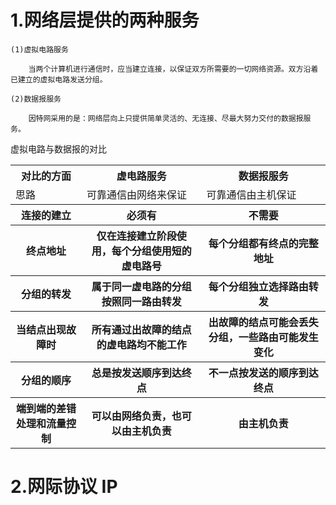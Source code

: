 # 1.网络层提供的两种服务

    (1)虚拟电路服务
    
        当两个计算机进行通信时，应当建立连接，以保证双方所需要的一切网络资源。双方沿着已建立的虚拟电路发送分组。

    (2)数据报服务
    
        因特网采用的是：网络层向上只提供简单灵活的、无连接、尽最大努力交付的数据报服务。
        
 虚拟电路与数据报的对比
 
 <table>
    <tr>
        <th>对比的方面</th>
        <th>虚电路服务</th>
        <th>数据报服务</th>
    </tr>
     <tr>
        <td>思路</td>
        <td>可靠通信由网络来保证</td>
        <td>可靠通信由主机保证</td>
    </tr>
     <tr>
        <th>连接的建立</th>
        <th>必须有</th>
        <th>不需要</th>
    </tr>
     <tr>
        <th>终点地址</th>
        <th>仅在连接建立阶段使用，每个分组使用短的虚电路号</th>
        <th>每个分组都有终点的完整地址</th>
    </tr>
     <tr>
        <th>分组的转发</th>
        <th>属于同一虚电路的分组按照同一路由转发</th>
        <th>每个分组独立选择路由转发</th>
    </tr>
     <tr>
        <th>当结点出现故障时</th>
        <th>所有通过出故障的结点的虚电路均不能工作</th>
        <th>出故障的结点可能会丢失分组，一些路由可能发生变化</th>
    </tr>
      <tr>
        <th>分组的顺序</th>
        <th>总是按发送顺序到达终点</th>
        <th>不一点按发送的顺序到达终点</th>
    </tr>
      <tr>
        <th>端到端的差错处理和流量控制</th>
        <th>可以由网络负责，也可以由主机负责</th>
        <th>由主机负责</th>
    </tr>
 </table>
        
# 2.网际协议 IP


